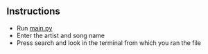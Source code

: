 ## Instructions

- Run [main.py](https://github.com/CMihai99/find-lyrics/blob/main/main.py)
- Enter the artist and song name
- Press search and look in the terminal from which you ran the file
